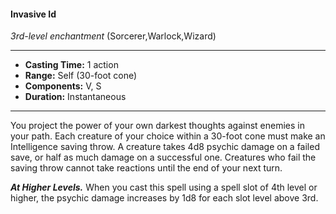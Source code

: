 #### Invasive Id
*3rd-level enchantment* (Sorcerer,Warlock,Wizard)
___
- **Casting Time:** 1 action
- **Range:** Self (30-foot cone)
- **Components:** V, S
- **Duration:** Instantaneous
---
You project the power of your own darkest thoughts against enemies in your path. Each creature of your choice within a 30-foot cone must make an Intelligence saving throw. A creature takes 4d8 psychic damage on a failed save, or half as much damage on a successful one. Creatures who fail the saving throw cannot take reactions until the end of your next turn.

***At Higher Levels.*** When you cast this spell using a spell slot of 4th level or higher, the psychic damage increases by 1d8 for each slot level above 3rd.
